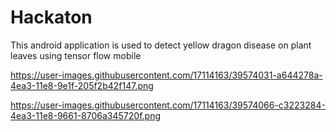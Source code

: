 # Hackaton
This android application is used to detect yellow dragon disease on plant leaves using tensor flow mobile

https://user-images.githubusercontent.com/17114163/39574031-a644278a-4ea3-11e8-9e1f-205f2b42f147.png

https://user-images.githubusercontent.com/17114163/39574066-c3223284-4ea3-11e8-9661-8706a345720f.png
